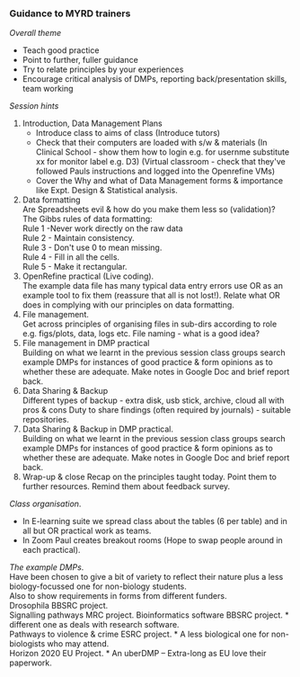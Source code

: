 ### Guidance to MYRD trainers

_Overall theme_
* Teach good practice
* Point to further, fuller guidance
* Try to relate principles by your experiences
* Encourage critical analysis of DMPs, reporting back/presentation skills, team working

_Session hints_
1. 	Introduction, Data Management Plans    
    * Introduce class to aims of class (Introduce tutors)
    * Check that their computers are loaded with s/w & materials
    (In Clinical School - show them how to login e.g. for usernme substitute xx for monitor label e.g. D3)
    (Virtual classroom - check that they've followed Pauls instructions and logged into the Openrefine VMs)
    * Cover the Why and what of Data Management forms & importance like Expt. Design & Statistical analysis.    
2.	Data formatting    
      Are Spreadsheets evil & how do you make them less so (validation)?   
      The Gibbs rules of data formatting:       
      Rule 1 -Never work directly on the raw data      
      Rule 2 - Maintain consistency.   
      Rule 3 - Don't use 0 to mean missing.   
      Rule 4 - Fill in all the cells.   
      Rule 5 - Make it rectangular.   
3.	OpenRefine practical (Live coding).  
    The example data file has many typical data entry errors use OR as an example tool to fix them (reassure 
    that all is not lost!).
    Relate what OR does in complying with our principles on data formatting.
4.	File management.  
    Get across principles of organising files in sub-dirs according to role e.g. figs/plots, data, logs etc.
    File naming - what is a good idea?
5.	File management in DMP practical    
    Building on what we learnt in the previous session class groups search example DMPs for instances
    of good practice & form opinions as to whether these are adequate. Make notes in Google Doc and brief report
    back.    
6.	Data Sharing & Backup     
    Different types of backup - extra disk, usb stick, archive, cloud all with pros & cons
    Duty to share findings (often required by journals)  - suitable repositories.   
7.	Data Sharing & Backup in DMP practical.   
    Building on what we learnt in the previous session class groups search example DMPs for instances
    of good practice & form opinions as to whether these are adequate. Make notes in Google Doc and brief report
    back.
8.	Wrap-up & close
   Recap on the principles taught today. Point them to further resources. Remind them about feedback survey.      
   
_Class organisation_.   
* In E-learning suite we spread class about the tables (6 per table) and in all but OR practical work as teams.   
* In Zoom Paul creates breakout rooms (Hope to swap people around in each practical).     

_The example DMPs_.  
Have been chosen to give a bit of variety to reflect their nature plus a less biology-focussed one for non-biology students.   
Also to show requirements in forms from different funders.   
Drosophila BBSRC project.                                         
Signalling pathways MRC project.
Bioinformatics software BBSRC project.                   * different one as deals with research software.                                                 
Pathways to violence & crime ESRC project.               * A less biological one for non-biologists who may attend.  
Horizon 2020 EU Project.                                 * An uberDMP – Extra-long as EU love their paperwork.   


